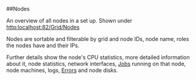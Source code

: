 ##Nodes

An overview of all nodes in a set up. Shown under [http:localhost:82/Grid/Nodes](http:localhost:82/grid/Nodes)

Nodes are sortable and filterable by grid and node IDs, node name, roles the nodes have and their IPs.

Further details show the node's CPU statistics, more detailed information about it, node statistics, network interfaces, [Jobs](Jobs.md) running on that node, node machines, logs, [Errors](Errors.md) and node disks.

